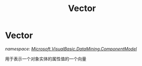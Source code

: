 ﻿---
title: Vector
---

# Vector
_namespace: [Microsoft.VisualBasic.DataMining.ComponentModel](N-Microsoft.VisualBasic.DataMining.ComponentModel.html)_

用于表示一个对象实体的属性值的一个向量




